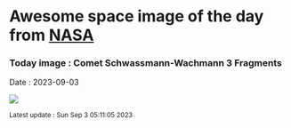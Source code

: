 
# Awesome space image of the day from [NASA](https://api.nasa.gov/)

### Today image : Comet Schwassmann-Wachmann 3 Fragments
Date : 2023-09-03

![](https://apod.nasa.gov/apod/image/2309/fragb73p_hst_960.jpg)

<small>Latest update : Sun Sep  3 05:11:05 2023</small>
        